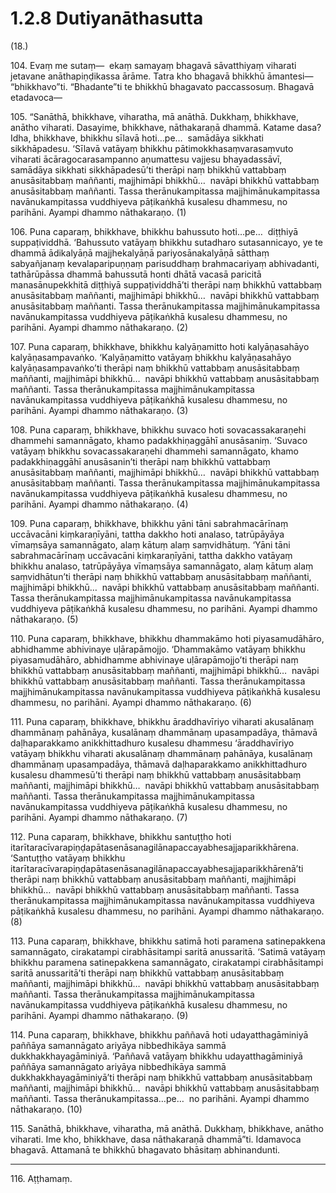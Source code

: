 # 1.2.8 Dutiyanāthasutta

(18.)

104\. Evaṃ me sutaṃ—  ekaṃ samayaṃ bhagavā sāvatthiyaṃ viharati jetavane anāthapiṇḍikassa ārāme. Tatra kho bhagavā bhikkhū āmantesi—  “bhikkhavo”ti. “Bhadante”ti te bhikkhū bhagavato paccassosuṃ. Bhagavā etadavoca—

105\. “Sanāthā, bhikkhave, viharatha, mā anāthā. Dukkhaṃ, bhikkhave, anātho viharati. Dasayime, bhikkhave, nāthakaraṇā dhammā. Katame dasa? Idha, bhikkhave, bhikkhu sīlavā hoti…pe…  samādāya sikkhati sikkhāpadesu. ‘Sīlavā vatāyaṃ bhikkhu pātimokkhasaṃvarasaṃvuto viharati ācāragocarasampanno aṇumattesu vajjesu bhayadassāvī, samādāya sikkhati sikkhāpadesū’ti therāpi naṃ bhikkhū vattabbaṃ anusāsitabbaṃ maññanti, majjhimāpi bhikkhū…  navāpi bhikkhū vattabbaṃ anusāsitabbaṃ maññanti. Tassa therānukampitassa majjhimānukampitassa navānukampitassa vuddhiyeva pāṭikaṅkhā kusalesu dhammesu, no parihāni. Ayampi dhammo nāthakaraṇo. (1)

106\. Puna caparaṃ, bhikkhave, bhikkhu bahussuto hoti…pe…  diṭṭhiyā suppaṭividdhā. ‘Bahussuto vatāyaṃ bhikkhu sutadharo sutasannicayo, ye te dhammā ādikalyāṇā majjhekalyāṇā pariyosānakalyāṇā sātthaṃ sabyañjanaṃ kevalaparipuṇṇaṃ parisuddhaṃ brahmacariyaṃ abhivadanti, tathārūpāssa dhammā bahussutā honti dhātā vacasā paricitā manasānupekkhitā diṭṭhiyā suppaṭividdhā’ti therāpi naṃ bhikkhū vattabbaṃ anusāsitabbaṃ maññanti, majjhimāpi bhikkhū…  navāpi bhikkhū vattabbaṃ anusāsitabbaṃ maññanti. Tassa therānukampitassa majjhimānukampitassa navānukampitassa vuddhiyeva pāṭikaṅkhā kusalesu dhammesu, no parihāni. Ayampi dhammo nāthakaraṇo. (2)

107\. Puna caparaṃ, bhikkhave, bhikkhu kalyāṇamitto hoti kalyāṇasahāyo kalyāṇasampavaṅko. ‘Kalyāṇamitto vatāyaṃ bhikkhu kalyāṇasahāyo kalyāṇasampavaṅko’ti therāpi naṃ bhikkhū vattabbaṃ anusāsitabbaṃ maññanti, majjhimāpi bhikkhū…  navāpi bhikkhū vattabbaṃ anusāsitabbaṃ maññanti. Tassa therānukampitassa majjhimānukampitassa navānukampitassa vuddhiyeva pāṭikaṅkhā kusalesu dhammesu, no parihāni. Ayampi dhammo nāthakaraṇo. (3)

108\. Puna caparaṃ, bhikkhave, bhikkhu suvaco hoti sovacassakaraṇehi dhammehi samannāgato, khamo padakkhiṇaggāhī anusāsaniṃ. ‘Suvaco vatāyaṃ bhikkhu sovacassakaraṇehi dhammehi samannāgato, khamo padakkhiṇaggāhī anusāsanin’ti therāpi naṃ bhikkhū vattabbaṃ anusāsitabbaṃ maññanti, majjhimāpi bhikkhū…  navāpi bhikkhū vattabbaṃ anusāsitabbaṃ maññanti. Tassa therānukampitassa majjhimānukampitassa navānukampitassa vuddhiyeva pāṭikaṅkhā kusalesu dhammesu, no parihāni. Ayampi dhammo nāthakaraṇo. (4)

109\. Puna caparaṃ, bhikkhave, bhikkhu yāni tāni sabrahmacārīnaṃ uccāvacāni kiṃkaraṇīyāni, tattha dakkho hoti analaso, tatrūpāyāya vīmaṃsāya samannāgato, alaṃ kātuṃ alaṃ saṃvidhātuṃ. ‘Yāni tāni sabrahmacārīnaṃ uccāvacāni kiṃkaraṇīyāni, tattha dakkho vatāyaṃ bhikkhu analaso, tatrūpāyāya vīmaṃsāya samannāgato, alaṃ kātuṃ alaṃ saṃvidhātun’ti therāpi naṃ bhikkhū vattabbaṃ anusāsitabbaṃ maññanti, majjhimāpi bhikkhū…  navāpi bhikkhū vattabbaṃ anusāsitabbaṃ maññanti. Tassa therānukampitassa majjhimānukampitassa navānukampitassa vuddhiyeva pāṭikaṅkhā kusalesu dhammesu, no parihāni. Ayampi dhammo nāthakaraṇo. (5)

110\. Puna caparaṃ, bhikkhave, bhikkhu dhammakāmo hoti piyasamudāhāro, abhidhamme abhivinaye uḷārapāmojjo. ‘Dhammakāmo vatāyaṃ bhikkhu piyasamudāhāro, abhidhamme abhivinaye uḷārapāmojjo’ti therāpi naṃ bhikkhū vattabbaṃ anusāsitabbaṃ maññanti, majjhimāpi bhikkhū…  navāpi bhikkhū vattabbaṃ anusāsitabbaṃ maññanti. Tassa therānukampitassa majjhimānukampitassa navānukampitassa vuddhiyeva pāṭikaṅkhā kusalesu dhammesu, no parihāni. Ayampi dhammo nāthakaraṇo. (6)

111\. Puna caparaṃ, bhikkhave, bhikkhu āraddhavīriyo viharati akusalānaṃ dhammānaṃ pahānāya, kusalānaṃ dhammānaṃ upasampadāya, thāmavā daḷhaparakkamo anikkhittadhuro kusalesu dhammesu ‘āraddhavīriyo vatāyaṃ bhikkhu viharati akusalānaṃ dhammānaṃ pahānāya, kusalānaṃ dhammānaṃ upasampadāya, thāmavā daḷhaparakkamo anikkhittadhuro kusalesu dhammesū’ti therāpi naṃ bhikkhū vattabbaṃ anusāsitabbaṃ maññanti, majjhimāpi bhikkhū…  navāpi bhikkhū vattabbaṃ anusāsitabbaṃ maññanti. Tassa therānukampitassa majjhimānukampitassa navānukampitassa vuddhiyeva pāṭikaṅkhā kusalesu dhammesu, no parihāni. Ayampi dhammo nāthakaraṇo. (7)

112\. Puna caparaṃ, bhikkhave, bhikkhu santuṭṭho hoti itarītaracīvarapiṇḍapātasenāsanagilānapaccayabhesajjaparikkhārena. ‘Santuṭṭho vatāyaṃ bhikkhu itarītaracīvarapiṇḍapātasenāsanagilānapaccayabhesajjaparikkhārenā’ti therāpi naṃ bhikkhū vattabbaṃ anusāsitabbaṃ maññanti, majjhimāpi bhikkhū…  navāpi bhikkhū vattabbaṃ anusāsitabbaṃ maññanti. Tassa therānukampitassa majjhimānukampitassa navānukampitassa vuddhiyeva pāṭikaṅkhā kusalesu dhammesu, no parihāni. Ayampi dhammo nāthakaraṇo. (8)

113\. Puna caparaṃ, bhikkhave, bhikkhu satimā hoti paramena satinepakkena samannāgato, cirakatampi cirabhāsitampi saritā anussaritā. ‘Satimā vatāyaṃ bhikkhu paramena satinepakkena samannāgato, cirakatampi cirabhāsitampi saritā anussaritā’ti therāpi naṃ bhikkhū vattabbaṃ anusāsitabbaṃ maññanti, majjhimāpi bhikkhū…  navāpi bhikkhū vattabbaṃ anusāsitabbaṃ maññanti. Tassa therānukampitassa majjhimānukampitassa navānukampitassa vuddhiyeva pāṭikaṅkhā kusalesu dhammesu, no parihāni. Ayampi dhammo nāthakaraṇo. (9)

114\. Puna caparaṃ, bhikkhave, bhikkhu paññavā hoti udayatthagāminiyā paññāya samannāgato ariyāya nibbedhikāya sammā dukkhakkhayagāminiyā. ‘Paññavā vatāyaṃ bhikkhu udayatthagāminiyā paññāya samannāgato ariyāya nibbedhikāya sammā dukkhakkhayagāminiyā’ti therāpi naṃ bhikkhū vattabbaṃ anusāsitabbaṃ maññanti, majjhimāpi bhikkhū…  navāpi bhikkhū vattabbaṃ anusāsitabbaṃ maññanti. Tassa therānukampitassa…pe…  no parihāni. Ayampi dhammo nāthakaraṇo. (10)

115\. Sanāthā, bhikkhave, viharatha, mā anāthā. Dukkhaṃ, bhikkhave, anātho viharati. Ime kho, bhikkhave, dasa nāthakaraṇā dhammā”ti. Idamavoca bhagavā. Attamanā te bhikkhū bhagavato bhāsitaṃ abhinandunti.

---

116\. Aṭṭhamaṃ.
